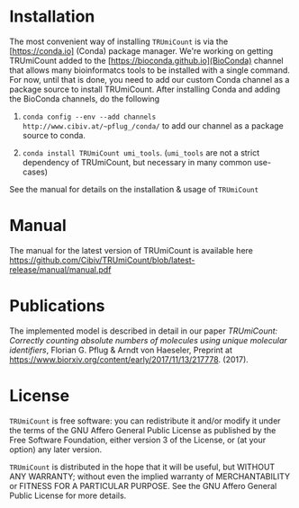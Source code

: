 # Installation

The most convenient way of installing `TRUmiCount` is via the [https://conda.io]
(Conda) package manager. We're working on getting TRUmiCount added to the
[https://bioconda.github.io](BioConda) channel that allows many bioinformatcs
tools to be installed with a single command. For now, until that is done, you
need to add our custom Conda channel as a package source to install TRUmiCount.
After installing Conda and adding the BioConda channels, do the following

1. `conda config --env --add channels http://www.cibiv.at/~pflug_/conda/` to
   add our channel as a package source to conda.

2. `conda install TRUmiCount umi_tools`. (`umi_tools` are not a strict dependency
   of TRUmiCount, but necessary in many common use-cases)

See the manual for details on the installation & usage of `TRUmiCount`

# Manual

The manual for the latest version of TRUmiCount is available here
https://github.com/Cibiv/TRUmiCount/blob/latest-release/manual/manual.pdf

# Publications

The implemented model is described in detail in our paper *TRUmiCount: Correctly counting
absolute numbers of molecules using unique molecular identifiers*, Florian G. Pflug & Arndt
von Haeseler, Preprint at https://www.biorxiv.org/content/early/2017/11/13/217778. (2017).

# License

`TRUmiCount` is free software: you can redistribute it and/or modify it under
the terms of the GNU Affero General Public License as published by the Free
Software Foundation, either version 3 of the License, or (at your option) any
later version.

`TRUmiCount` is distributed in the hope that it will be useful, but WITHOUT ANY
WARRANTY; without even the implied warranty of MERCHANTABILITY or FITNESS FOR
A PARTICULAR PURPOSE.  See the GNU Affero General Public License for more
details.
